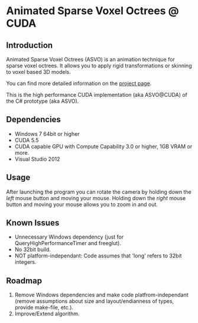# Animated Sparse Voxel Octrees @ CUDA


## Introduction

Animated Sparse Voxel Octrees (ASVO) is an animation technique for sparse voxel octrees. It allows you to apply rigid transformations or skinning to voxel based 3D models.

You can find more detailed information on the [project page](http://bautembach.de/wordpress/?page_id=7).

This is the high performance CUDA implementation (aka ASVO@CUDA) of the C# prototype (aka ASVO).


## Dependencies

- Windows 7 64bit or higher
- CUDA 5.5
- CUDA capable GPU with Compute Capability 3.0 or higher, 1GB VRAM or more.
- Visual Studio 2012


## Usage

After launching the program you can rotate the camera by holding down the *left* mouse button and moving your mouse. Holding down the *right* mouse button and moving your mouse allows you to zoom in and out.


## Known Issues

- Unnecessary Windows dependency (just for QueryHighPerformanceTimer and freeglut).
- No 32bit build.
- NOT platform-independant: Code assumes that 'long' refers to 32bit integers.


## Roadmap

1. Remove Windows dependencies and make code platfrom-independant (remove assumptions about size and layout/endianness of types, provide make-file, etc.).
2. Improve/Extend algorithm.